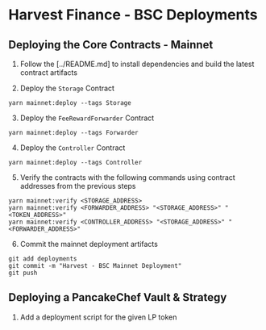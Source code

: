 # Harvest Finance - BSC Deployments

## Deploying the Core Contracts - Mainnet

1. Follow the [../README.md] to install dependencies and build the latest contract artifacts

2. Deploy the `Storage` Contract

```
yarn mainnet:deploy --tags Storage
```

3. Deploy the `FeeRewardForwarder` Contract

```
yarn mainnet:deploy --tags Forwarder
```

4. Deploy the `Controller` Contract

```
yarn mainnet:deploy --tags Controller
```

5. Verify the contracts with the following commands using contract addresses from the previous steps

```
yarn mainnet:verify <STORAGE_ADDRESS>
yarn mainnet:verify <FORWARDER_ADDRESS> "<STORAGE_ADDRESS>" "<TOKEN_ADDRESS>"
yarn mainnet:verify <CONTROLLER_ADDRESS> "<STORAGE_ADDRESS>" "<FORWARDER_ADDRESS>"
```

6. Commit the mainnet deployment artifacts

```
git add deployments
git commit -m "Harvest - BSC Mainnet Deployment"
git push
```

## Deploying a PancakeChef Vault & Strategy

1. Add a deployment script for the given LP token
